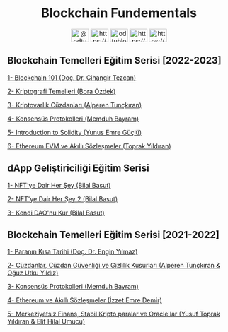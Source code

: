 # <div align="center"> Blockchain Fundementals </div>

<p align="center">
<a href="https://twitter.com/@odtublockchain" target="blank"><img align="center" src="https://raw.githubusercontent.com/rahuldkjain/github-profile-readme-generator/master/src/images/icons/Social/twitter.svg" alt="@odtublockchain" height="30" width="40" /></a>
<a href="https://linkedin.com/in/https://www.linkedin.com/company/metublockchain/?viewasmember=true" target="blank"><img align="center" src="https://raw.githubusercontent.com/rahuldkjain/github-profile-readme-generator/master/src/images/icons/Social/linked-in-alt.svg" alt="https://www.linkedin.com/company/metublockchain/?viewasmember=true" height="30" width="40" /></a>
<a href="https://instagram.com/odtublockchain" target="blank"><img align="center" src="https://raw.githubusercontent.com/rahuldkjain/github-profile-readme-generator/master/src/images/icons/Social/instagram.svg" alt="odtublockchain" height="30" width="40" /></a>
<a href="https://medium.com/https://medium.com/odt%c3%bc-blockchain-toplulu%c4%9fu" target="blank"><img align="center" src="https://raw.githubusercontent.com/rahuldkjain/github-profile-readme-generator/master/src/images/icons/Social/medium.svg" alt="https://medium.com/odt%c3%bc-blockchain-toplulu%c4%9fu" height="30" width="40" /></a>
<a href="https://www.youtube.com/c/https://www.youtube.com/channel/ucrazku-ftxmugwqi7gdwqna" target="blank"><img align="center" src="https://raw.githubusercontent.com/rahuldkjain/github-profile-readme-generator/master/src/images/icons/Social/youtube.svg" alt="https://www.youtube.com/channel/ucrazku-ftxmugwqi7gdwqna" height="30" width="40" /></a>
</p>

## Blockchain Temelleri Eğitim Serisi [2022-2023]

[1- Blockchain 101 (Doç. Dr. Cihangir Tezcan)](https://www.youtube.com/watch?v=nwXZwbQJHA4)

[2- Kriptografi Temelleri (Bora Özdek)](https://www.youtube.com/watch?v=AUS4O2S-s7o)

[3- Kriptovarlık Cüzdanları (Alperen Tunçkıran)](https://www.youtube.com/watch?v=9XW1IeGuDdQ)

[4- Konsensüs Protokolleri (Memduh Bayram)](https://www.youtube.com/watch?v=gP1H04ODX8Y)

[5- Introduction to Solidity (Yunus Emre Güçlü)](https://www.youtube.com/watch?v=yjHV0spEO_M&t=417s)

[6- Ethereum EVM ve Akıllı Sözleşmeler (Toprak Yıldıran)](https://www.youtube.com/watch?v=t3NQMqPelt8)

## dApp Geliştiriciliği Eğitim Serisi

[1- NFT'ye Dair Her Şey (Bilal Basut)](https://www.youtube.com/watch?v=3QPtrK0Bd_Q)

[2- NFT'ye Dair Her Şey 2 (Bilal Basut)](https://www.youtube.com/watch?v=4Glz8AVNIFs)

[3- Kendi DAO'nu Kur (Bilal Basut)](https://www.youtube.com/watch?v=bwW9UFfHxhA)

## Blockchain Temelleri Eğitim Serisi [2021-2022]

[1- Paranın Kısa Tarihi (Doç. Dr. Engin Yılmaz)](https://www.youtube.com/watch?v=boh5rZicG_Y)

[2- Cüzdanlar, Cüzdan Güvenliği ve Gizlilik Kusurları (Alperen Tunçkıran & Oğuz Utku Yıldız)](https://www.youtube.com/watch?v=ouK_xESavZc)

[3- Konsensüs Protokolleri (Memduh Bayram)](https://www.youtube.com/watch?v=ekCXACcHgjA)

[4- Ethereum ve Akıllı Sözleşmeler (İzzet Emre Demir)](https://www.youtube.com/watch?v=V6CrsuwGTlo)

[5- Merkeziyetsiz Finans, Stabil Kripto paralar ve Oracle'lar (Yusuf Toprak Yıldıran & Elif Hilal Umucu)](https://www.youtube.com/watch?v=_Zm5LhiLFks)
